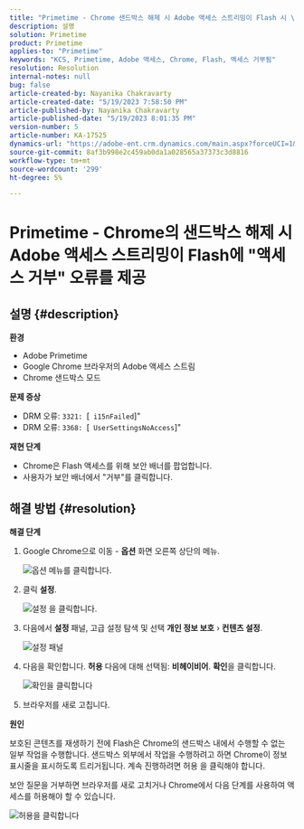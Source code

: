 ```yaml
---
title: "Primetime - Chrome 샌드박스 해제 시 Adobe 액세스 스트리밍이 Flash 시 \"액세스 거부\" 오류를 표시합니다."
description: 설명
solution: Primetime
product: Primetime
applies-to: "Primetime"
keywords: "KCS, Primetime, Adobe 액세스, Chrome, Flash, 액세스 거부됨"
resolution: Resolution
internal-notes: null
bug: false
article-created-by: Nayanika Chakravarty
article-created-date: "5/19/2023 7:58:50 PM"
article-published-by: Nayanika Chakravarty
article-published-date: "5/19/2023 8:01:35 PM"
version-number: 5
article-number: KA-17525
dynamics-url: "https://adobe-ent.crm.dynamics.com/main.aspx?forceUCI=1&pagetype=entityrecord&etn=knowledgearticle&id=59412f8d-7ff6-ed11-8848-6045bd006a22"
source-git-commit: 8af3b998e2c459ab0da1a028565a37373c3d8816
workflow-type: tm+mt
source-wordcount: '299'
ht-degree: 5%

---
```


# Primetime - Chrome의 샌드박스 해제 시 Adobe 액세스 스트리밍이 Flash에 &quot;액세스 거부&quot; 오류를 제공

## 설명 {#description}


<b>환경</b>

- Adobe Primetime
- Google Chrome 브라우저의 Adobe 액세스 스트림
- Chrome 샌드박스 모드


<b>문제 증상</b>

- DRM 오류: `3321: `[` i15nFailed`]&quot;
- DRM 오류: `3368: `[` UserSettingsNoAccess`]&quot;


<b>재현 단계</b>

- Chrome은 Flash 액세스를 위해 보안 배너를 팝업합니다.
- 사용자가 보안 배너에서 &quot;거부&quot;를 클릭합니다.



## 해결 방법 {#resolution}


<b>해결 단계</b>

1. Google Chrome으로 이동 - <b>옵션</b> 화면 오른쪽 상단의 메뉴.


   ![옵션 메뉴를 클릭합니다.](https://helpx.adobe.com/content/dam/help/en/adobe-access/kb/error-3321/jcr%3acontent/main-pars/procedure/proc_par/step_0/step_par/image/setting_menu.png "옵션 메뉴를 클릭합니다.")
2. 클릭 <b>설정</b>.





   ![설정 을 클릭합니다.](https://helpx.adobe.com/content/dam/help/en/adobe-access/kb/error-3321/jcr%3acontent/main-pars/procedure/proc_par/step_1/step_par/image/3.jpg "설정 을 클릭합니다.")
3. 다음에서 <b>설정</b> 패널, 고급 설정 탐색 및 선택 <b>개인 정보 보호</b> › <b>컨텐츠 설정</b>.

   ![설정 패널](https://helpx.adobe.com/content/dam/help/en/adobe-access/kb/error-3321/jcr%3acontent/main-pars/procedure/proc_par/step_2/step_par/image/5.jpg "설정 패널")
4. 다음을 확인합니다. <b>허용</b> 다음에 대해 선택됨: <b>비헤이비어</b>. <b>확인</b>을 클릭합니다.





   ![확인](https://helpx.adobe.com/content/dam/help/en/adobe-access/kb/error-3321/jcr%3acontent/main-pars/procedure/proc_par/step_3/step_par/image/unsandbox_settings.png "확인을 클릭합니다")을 클릭합니다
5. 브라우저를 새로 고칩니다.


<b>원인</b>

보호된 콘텐츠를 재생하기 전에 Flash은 Chrome의 샌드박스 내에서 수행할 수 없는 일부 작업을 수행합니다. 샌드박스 외부에서 작업을 수행하려고 하면 Chrome이 정보 표시줄을 표시하도록 트리거됩니다. 계속 진행하려면 허용 을 클릭해야 합니다.

보안 질문을 거부하면 브라우저를 새로 고치거나 Chrome에서 다음 단계를 사용하여 액세스를 허용해야 할 수 있습니다.

![허용을 클릭합니다](https://helpx.adobe.com/content/dam/help/en/adobe-access/kb/error-3321/jcr%3acontent/main-pars/image/chrome_infobar.png "허용을 클릭합니다")
